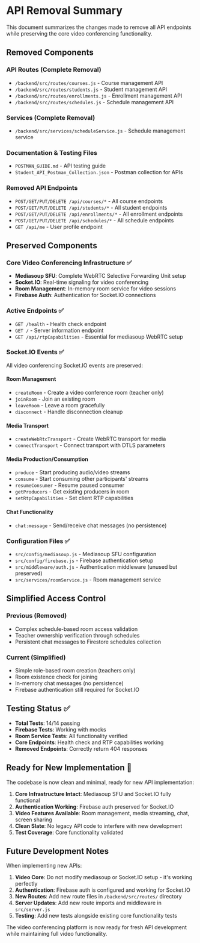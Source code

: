 # API Removal Summary

This document summarizes the changes made to remove all API endpoints while preserving the core video conferencing functionality.

## Removed Components

### API Routes (Complete Removal)
- `/backend/src/routes/courses.js` - Course management API
- `/backend/src/routes/students.js` - Student management API  
- `/backend/src/routes/enrollments.js` - Enrollment management API
- `/backend/src/routes/schedules.js` - Schedule management API

### Services (Complete Removal)
- `/backend/src/services/scheduleService.js` - Schedule management service

### Documentation & Testing Files
- `POSTMAN_GUIDE.md` - API testing guide
- `Student_API_Postman_Collection.json` - Postman collection for APIs

### Removed API Endpoints
- `POST/GET/PUT/DELETE /api/courses/*` - All course endpoints
- `POST/GET/PUT/DELETE /api/students/*` - All student endpoints  
- `POST/GET/PUT/DELETE /api/enrollments/*` - All enrollment endpoints
- `POST/GET/PUT/DELETE /api/schedules/*` - All schedule endpoints
- `GET /api/me` - User profile endpoint

## Preserved Components

### Core Video Conferencing Infrastructure ✅
- **Mediasoup SFU**: Complete WebRTC Selective Forwarding Unit setup
- **Socket.IO**: Real-time signaling for video conferencing
- **Room Management**: In-memory room service for video sessions
- **Firebase Auth**: Authentication for Socket.IO connections

### Active Endpoints ✅
- `GET /health` - Health check endpoint
- `GET /` - Server information endpoint
- `GET /api/rtpCapabilities` - Essential for mediasoup WebRTC setup

### Socket.IO Events ✅
All video conferencing Socket.IO events are preserved:

#### Room Management
- `createRoom` - Create a video conference room (teacher only)
- `joinRoom` - Join an existing room
- `leaveRoom` - Leave a room gracefully
- `disconnect` - Handle disconnection cleanup

#### Media Transport
- `createWebRtcTransport` - Create WebRTC transport for media
- `connectTransport` - Connect transport with DTLS parameters

#### Media Production/Consumption  
- `produce` - Start producing audio/video streams
- `consume` - Start consuming other participants' streams
- `resumeConsumer` - Resume paused consumer
- `getProducers` - Get existing producers in room
- `setRtpCapabilities` - Set client RTP capabilities

#### Chat Functionality
- `chat:message` - Send/receive chat messages (no persistence)

### Configuration Files ✅
- `src/config/mediasoup.js` - Mediasoup SFU configuration
- `src/config/firebase.js` - Firebase authentication setup
- `src/middleware/auth.js` - Authentication middleware (unused but preserved)
- `src/services/roomService.js` - Room management service

## Simplified Access Control

### Previous (Removed)
- Complex schedule-based room access validation
- Teacher ownership verification through schedules
- Persistent chat messages to Firestore schedules collection

### Current (Simplified)
- Simple role-based room creation (teachers only)
- Room existence check for joining
- In-memory chat messages (no persistence)
- Firebase authentication still required for Socket.IO

## Testing Status ✅

- **Total Tests**: 14/14 passing
- **Firebase Tests**: Working with mocks
- **Room Service Tests**: All functionality verified
- **Core Endpoints**: Health check and RTP capabilities working
- **Removed Endpoints**: Correctly return 404 responses

## Ready for New Implementation 🚀

The codebase is now clean and minimal, ready for new API implementation:

1. **Core Infrastructure Intact**: Mediasoup SFU and Socket.IO fully functional
2. **Authentication Working**: Firebase auth preserved for Socket.IO
3. **Video Features Available**: Room management, media streaming, chat, screen sharing
4. **Clean Slate**: No legacy API code to interfere with new development
5. **Test Coverage**: Core functionality validated

## Future Development Notes

When implementing new APIs:

1. **Video Core**: Do not modify mediasoup or Socket.IO setup - it's working perfectly
2. **Authentication**: Firebase auth is configured and working for Socket.IO
3. **New Routes**: Add new route files in `/backend/src/routes/` directory
4. **Server Updates**: Add new route imports and middleware in `src/server.js`
5. **Testing**: Add new tests alongside existing core functionality tests

The video conferencing platform is now ready for fresh API development while maintaining full video functionality.